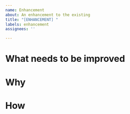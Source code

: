 ```yaml
---
name: Enhancement
about: An enhancement to the existing
title: "[ENHANCEMENT] "
labels: enhancement
assignees: ''

---
```


# What needs to be improved 


# Why


# How

